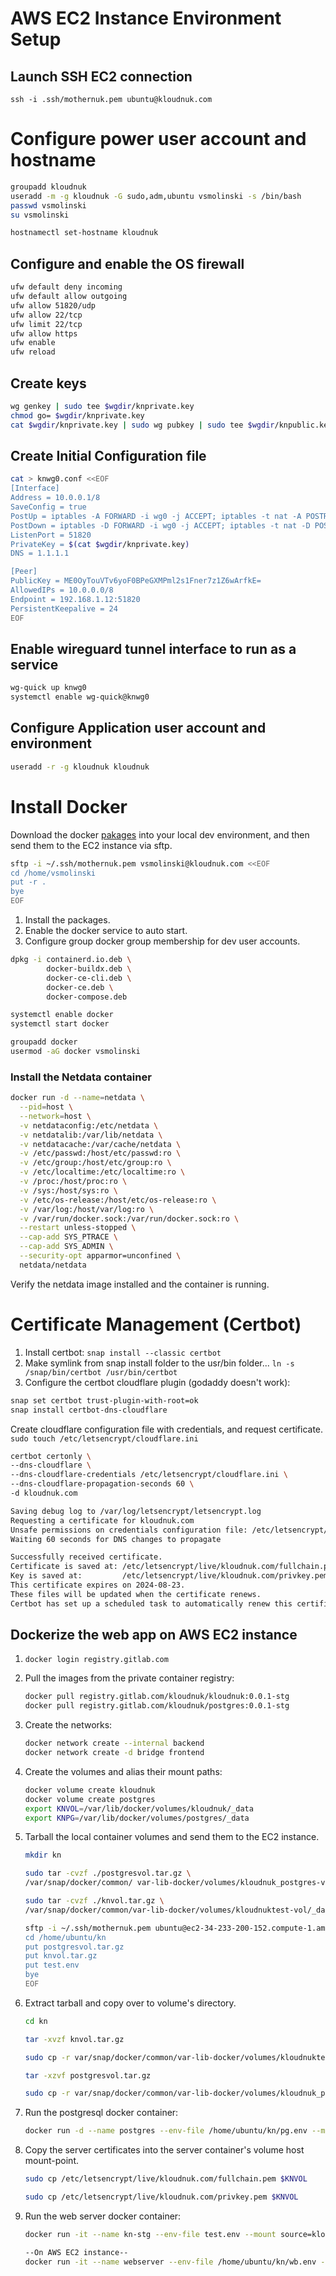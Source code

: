 # AWS EC2 Instance Environment Setup

## Launch SSH EC2 connection
`ssh -i .ssh/mothernuk.pem ubuntu@kloudnuk.com`

# Configure power user account and hostname
```bash
groupadd kloudnuk
useradd -m -g kloudnuk -G sudo,adm,ubuntu vsmolinski -s /bin/bash
passwd vsmolinski
su vsmolinski

hostnamectl set-hostname kloudnuk
```

## Configure and enable the OS firewall
```bash
ufw default deny incoming
ufw default allow outgoing
ufw allow 51820/udp
ufw allow 22/tcp
ufw limit 22/tcp
ufw allow https
ufw enable
ufw reload
```

## Create keys
```bash
wg genkey | sudo tee $wgdir/knprivate.key
chmod go= $wgdir/knprivate.key
cat $wgdir/knprivate.key | sudo wg pubkey | sudo tee $wgdir/knpublic.key
```

## Create Initial Configuration file
```bash
cat > knwg0.conf <<EOF
[Interface]
Address = 10.0.0.1/8
SaveConfig = true
PostUp = iptables -A FORWARD -i wg0 -j ACCEPT; iptables -t nat -A POSTROUTING -o eth0 -j MASQUERADE; ip6tables -A FORWARD -i wg0 -j ACCEPT; ip6tables -t nat -A POSTROUTING -o eth0 -j MASQUERADE
PostDown = iptables -D FORWARD -i wg0 -j ACCEPT; iptables -t nat -D POSTROUTING -o eth0 -j MASQUERADE; ip6tables -D FORWARD -i wg0 -j ACCEPT; ip6tables -t nat -D POSTROUTING -o eth0 -j MASQUERADE
ListenPort = 51820
PrivateKey = $(cat $wgdir/knprivate.key)
DNS = 1.1.1.1

[Peer]
PublicKey = ME0OyTouVTv6yoF0BPeGXMPml2s1Fner7z1Z6wArfkE=
AllowedIPs = 10.0.0.0/8
Endpoint = 192.168.1.12:51820
PersistentKeepalive = 24
EOF
```

## Enable wireguard tunnel interface to run as a service
```bash
wg-quick up knwg0
systemctl enable wg-quick@knwg0
```

## Configure Application user account and environment
```bash
useradd -r -g kloudnuk kloudnuk
```


# Install Docker
Download the docker [pakages](https://download.docker.com/linux/ubuntu/dists/jammy/pool/stable/amd64/) into your local dev environment, and then send them to the EC2 instance via sftp.
```bash
sftp -i ~/.ssh/mothernuk.pem vsmolinski@kloudnuk.com <<EOF
cd /home/vsmolinski
put -r .
bye
EOF

```
1. Install the packages.
2. Enable the docker service to auto start.
3. Configure group docker group membership for dev user accounts.
```bash
dpkg -i containerd.io.deb \
        docker-buildx.deb \
        docker-ce-cli.deb \
        docker-ce.deb \
        docker-compose.deb

systemctl enable docker
systemctl start docker

groupadd docker
usermod -aG docker vsmolinski
```

### Install the Netdata container
```bash
docker run -d --name=netdata \
  --pid=host \
  --network=host \
  -v netdataconfig:/etc/netdata \
  -v netdatalib:/var/lib/netdata \
  -v netdatacache:/var/cache/netdata \
  -v /etc/passwd:/host/etc/passwd:ro \
  -v /etc/group:/host/etc/group:ro \
  -v /etc/localtime:/etc/localtime:ro \
  -v /proc:/host/proc:ro \
  -v /sys:/host/sys:ro \
  -v /etc/os-release:/host/etc/os-release:ro \
  -v /var/log:/host/var/log:ro \
  -v /var/run/docker.sock:/var/run/docker.sock:ro \
  --restart unless-stopped \
  --cap-add SYS_PTRACE \
  --cap-add SYS_ADMIN \
  --security-opt apparmor=unconfined \
  netdata/netdata
```
Verify the netdata image installed and the container is running.

# Certificate Management (Certbot)

1. Install certbot: `snap install --classic certbot`
2. Make symlink from snap install folder to the usr/bin folder... `ln -s /snap/bin/certbot /usr/bin/certbot`
3. Configure the certbot cloudflare plugin (godaddy doesn't work):

```bash
snap set certbot trust-plugin-with-root=ok
snap install certbot-dns-cloudflare
```

Create cloudflare configuration file with credentials, and request certificate. `sudo touch /etc/letsencrypt/cloudflare.ini`

```bash
certbot certonly \
--dns-cloudflare \
--dns-cloudflare-credentials /etc/letsencrypt/cloudflare.ini \
--dns-cloudflare-propagation-seconds 60 \
-d kloudnuk.com
```

```txt
Saving debug log to /var/log/letsencrypt/letsencrypt.log
Requesting a certificate for kloudnuk.com
Unsafe permissions on credentials configuration file: /etc/letsencrypt/cloudflare.ini
Waiting 60 seconds for DNS changes to propagate

Successfully received certificate.
Certificate is saved at: /etc/letsencrypt/live/kloudnuk.com/fullchain.pem
Key is saved at:         /etc/letsencrypt/live/kloudnuk.com/privkey.pem
This certificate expires on 2024-08-23.
These files will be updated when the certificate renews.
Certbot has set up a scheduled task to automatically renew this certificate in the background.
```

## Dockerize the web app on AWS EC2 instance

1. `docker login registry.gitlab.com`
2. Pull the images from the private container registry:
   ```bash
   docker pull registry.gitlab.com/kloudnuk/kloudnuk:0.0.1-stg
   docker pull registry.gitlab.com/kloudnuk/postgres:0.0.1-stg
   ```
3. Create the networks:
    ```bash
    docker network create --internal backend
    docker network create -d bridge frontend
    ```
4. Create the volumes and alias their mount paths:
    ```bash
    docker volume create kloudnuk
    docker volume create postgres
    export KNVOL=/var/lib/docker/volumes/kloudnuk/_data
    export KNPG=/var/lib/docker/volumes/postgres/_data
    ```
5. Tarball the local container volumes and send them to the EC2 instance.
    ```bash
    mkdir kn

    sudo tar -cvzf ./postgresvol.tar.gz \
    /var/snap/docker/common/ var-lib-docker/volumes/kloudnuk_postgres-vol/_data

    sudo tar -cvzf ./knvol.tar.gz \
    /var/snap/docker/common/var-lib-docker/volumes/kloudnuktest-vol/_data 

    sftp -i ~/.ssh/mothernuk.pem ubuntu@ec2-34-233-200-152.compute-1.amazonaws.com <<EOF
    cd /home/ubuntu/kn
    put postgresvol.tar.gz
    put knvol.tar.gz
    put test.env
    bye
    EOF
    ```

6. Extract tarball and copy over to volume's directory.
    ```bash
    cd kn

    tar -xvzf knvol.tar.gz

    sudo cp -r var/snap/docker/common/var-lib-docker/volumes/kloudnuktest-vol/_data/* $KNVOL

    tar -xzvf postgresvol.tar.gz

    sudo cp -r var/snap/docker/common/var-lib-docker/volumes/kloudnuk_postgres-vol/_data/* $KNPG
    ```

7. Run the postgresql docker container:
    ```bash
    docker run -d --name postgres --env-file /home/ubuntu/kn/pg.env --mount source=postgres,target=/var/lib/postgresql/data --network backend -p 5432:5432 registry.gitlab.com/kloudnuk/postgres:16.4-amd64
    ```

8. Copy the server certificates into the server container's volume host mount-point.
    ```bash
    sudo cp /etc/letsencrypt/live/kloudnuk.com/fullchain.pem $KNVOL

    sudo cp /etc/letsencrypt/live/kloudnuk.com/privkey.pem $KNVOL
    ```

9. Run the web server docker container:
    ```bash
    docker run -it --name kn-stg --env-file test.env --mount source=kloudnuk,target=/nuk/ --network=backend --network=frontend -p 443:443 registry.gitlab.com/kloudnuk/kloudnuk:0.0.2-stg

    --On AWS EC2 instance--
    docker run -it --name webserver --env-file /home/ubuntu/kn/wb.env --mount source=kloudnuk,target=/nuk/ --network=backend --network=frontend -p 443:443 registry.gitlab.com/kloudnuk/kloudnuk:wb-0.1.4
    ```
